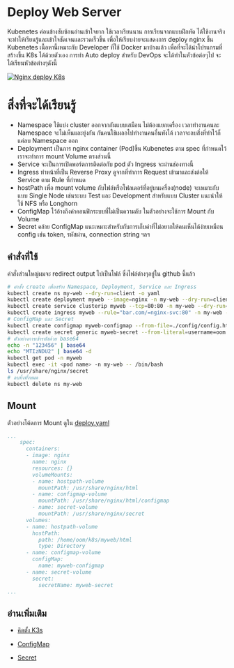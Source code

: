 # Deploy Web Server
Kubenetes ค่อนข้างซับซ้อนอ่านเข้าใจยาก ใช้เวลาเรียนนาน การเรียนจากแบบฝึกหัด ได้ใช้งานจริง จะทำให้เรียนรู้และเข้าใจชัดเจนและรวดเร็วขึ้น เพื่อให้เรียบง่ายจะแสดงการ deploy nginx ขึ้น Kubenetes  เนื้อหานี้เหมาะกับ Developer ที่ใช้ Docker มาบ้างแล้ว เพื่อที่จะได้นำโปรแกรมที่สร้างขึ้น K8s ได้ด้วยตัวเอง การทำ Auto deploy สำหรับ DevOps จะได้ทำในหัวข้อต่อๆไป จะได้เรียนหัวข้อต่างๆดังนี้

[![Nginx deploy K8s](https://img.youtube.com/vi/LJN_DGwxcnk/0.jpg)](https://www.youtube.com/watch?v=LJN_DGwxcnk&list=PLWMbTFbTi55OtdeRGeerLFQSTw61cEGni&index=9 "หัด deploy ขึ้น Kubernetes กันแบบชิวๆ")

# สิ่งที่จะได้เรียนรู้
- Namespace ใช้แบ่ง cluster ออกจากกันแบบเสมือน ไม่ต้องแยกเครื่อง เวลาทำงานคนละ Namespace จะไม่เห็นและยุ่งกัน กันคนใช้เผลอไปทำงานคนอื่นพังได้ เวลาจะลบสิ่งที่ทำไว้ก็แค่ลบ Namespace ออก
- Deployment เป็นการ nginx container (Pod)ขึ้น Kubenetes ตาม spec ที่กำหนดไว้ เราจะทำการ mount Volume ตรงส่วนนี้
- Service จะเป็นการเปิดพอร์ตการติดต่อกับ pod ตัว Ingress จะผ่านช่องทางนี้
- Ingress ทำหน้าที่เป็น Reverse Proxy ดูจากที่ทำการ Request เข้ามาและส่งต่อให้ Service ตาม Rule ที่กำหนด
- hostPath เพื่อ mount volume กับไฟล์หรือโฟลเดอร์ที่อยู่บนเครื่อง(node) จะเหมาะกับแบบ Single Node เช่นระบบ Test และ Development สำหรับแบบ Cluster แนะนำให้ใช้ NFS หรือ Longhorn
- ConfigMap ไว้อ้างถึงค่าคอนฟิกระบบที่ไม่เป็นความลับ ในตัวอย่างจะใช้การ Mount กับ Volume
- Secret คล้าย ConfigMap แนะเหมาะสำหรับกับการเก็บค่าที่ไม่อยากให้คนเห็นได้ง่ายเหมือน config เช่น token, รหัสผ่าน, connection string ฯลฯ


## คำสั่งที่ใช้
คำสั่งส่วนใหญ่ผมจะ redirect output ไปเป็นไฟล์ ซึ่งไฟล์ต่างๆอยู่ใน github นี้แล้ว

``` bash
# คำสั้ง create เพื่อสรัาง Namespace, Deployment, Service และ Ingress
kubectl create ns my-web --dry-run=client -o yaml
kubectl create deployment myweb --image=nginx -n my-web --dry-run=client -o yaml
kubectl create service clusterip myweb --tcp=80:80 -n my-web --dry-run=client -o yaml 
kubectl create ingress myweb --rule="bar.com/=nginx-svc:80" -n my-web --dry-run=client -o yaml 
# ConfigMap และ Secret
kubectl create configmap myweb-configmap --from-file=./config/config.html --from-file=config1.html=./config/config.txt -n my-web --dry-run=client -o yaml
kubectl create secret generic myweb-secret --from-literal=username=oom --from-literal=password=123456 -n my-web --dry-run=client -o yaml
# ตัวอย่างการเข้ารหัสด้วย base64
echo -n "123456" | base64
echo "MTIzNDU2" | base64 -d
kubectl get pod -n myweb
kubectl exec -it <pod name> -n my-web -- /bin/bash
ls /usr/share/nginx/secret
# ลบทิ้งทั้งหมด
kubectl delete ns my-web
```

## Mount
ตัวอย่างโค้ดการ Mount ดูใน [deploy.yaml](./deploy.yaml) 
``` yaml
...
    spec:
      containers:
      - image: nginx
        name: nginx
        resources: {}
        volumeMounts:
        - name: hostpath-volume
          mountPath: /usr/share/nginx/html
        - name: configmap-volume
          mountPath: /usr/share/nginx/html/configmap
        - name: secret-volume
          mountPath: /usr/share/nginx/secret
      volumes:
      - name: hostpath-volume
        hostPath:
          path: /home/oom/k8s/myweb/html
          type: Directory
      - name: configmap-volume
        configMap:
          name: myweb-configmap
      - name: secret-volume
        secret:
          secretName: myweb-secret
...
```

## อ่านเพิ่มเติม
- [คิดตั้ง K3s](https://www.youtube.com/watch?v=L0C39xgWWKQ&list=PLWMbTFbTi55OtdeRGeerLFQSTw61cEGni&index=3)

- [ConfigMap](https://kubernetes.io/docs/tasks/configure-pod-container/configure-pod-configmap/)

- [Secret](https://kubernetes.io/docs/concepts/configuration/secret/)


